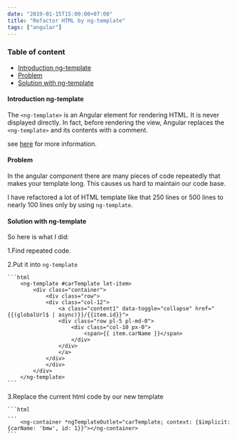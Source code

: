 ```yaml
---
date: "2019-01-15T15:00:00+07:00"
title: "Refactor HTML by ng-template"
tags: ["angular"]
---
```


### Table of content
- [Introduction ng-template](#introduction)
- [Problem](#problem)
- [Solution with ng-template](#solution)

#### Introduction ng-template<a name="introduction"></a>

The `<ng-template>` is an Angular element for rendering HTML. It is never displayed directly. In fact, before rendering the view, Angular replaces the `<ng-template>` and its contents with a comment.

see [here](https://angular.io/guide/structural-directives#the-ng-template) for more information.

#### Problem <a name="problem"></a>

In the angular component there are many pieces of code repeatedly that makes your template long. This causes us hard to maintain our code base.

I have refactored a lot of HTML template like that 250 lines or 500 lines to nearly 100 lines only by using `ng-template`.

#### Solution with ng-template <a name="solution"></a>

So here is what I did:

1.Find repeated code.

2.Put it into `ng-template`

    ```html
        <ng-template #carTemplate let-item>
            <div class="container">
                <div class="row">
                <div class="col-12">
                    <a class="content1" data-toggle="collapse" href="{{(globalUrl$ | async)}}/{{item.id}}">
                    <div class="row pl-5 pl-md-0">
                        <div class="col-10 px-0">
                            <span>{{ item.carName }}</span>
                        </div>
                    </div>
                    </a>
                </div>
                </div>
            </div>
        </ng-template>
    ```

3.Replace the current html code by our new template

    ```html
    ...
        <ng-container *ngTemplateOutlet="carTemplate; context: {$implicit: {carName: 'bmw', id: 1}}"></ng-container>
    ```
